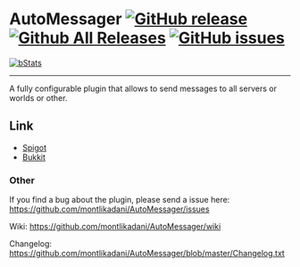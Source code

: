 # AutoMessager [![GitHub release](https://img.shields.io/github/release/montlikadani/AutoMessager.svg)](https://github.com/montlikadani/AutoMessager/releases) [![Github All Releases](https://img.shields.io/github/downloads/montlikadani/AutoMessager/total.svg)](https://github.com/montlikadani/AutoMessager/releases) [![GitHub issues](https://img.shields.io/github/issues/montlikadani/AutoMessager.svg)](https://github.com/montlikadani/AutoMessager/issues)

[![bStats](https://img.shields.io/badge/bStats-1.4-brightgreen.svg)](https://bstats.org/plugin/bukkit/AutoMessager)

***

A fully configurable plugin that allows to send messages to all servers or worlds or other.

## Link
* [Spigot](https://www.spigotmc.org/resources/automessager.43875/)
* [Bukkit](https://dev.bukkit.org/projects/auto-messager-plugin)

### Other
If you find a bug about the plugin, please send a issue here: https://github.com/montlikadani/AutoMessager/issues

Wiki: https://github.com/montlikadani/AutoMessager/wiki

Changelog: https://github.com/montlikadani/AutoMessager/blob/master/Changelog.txt
